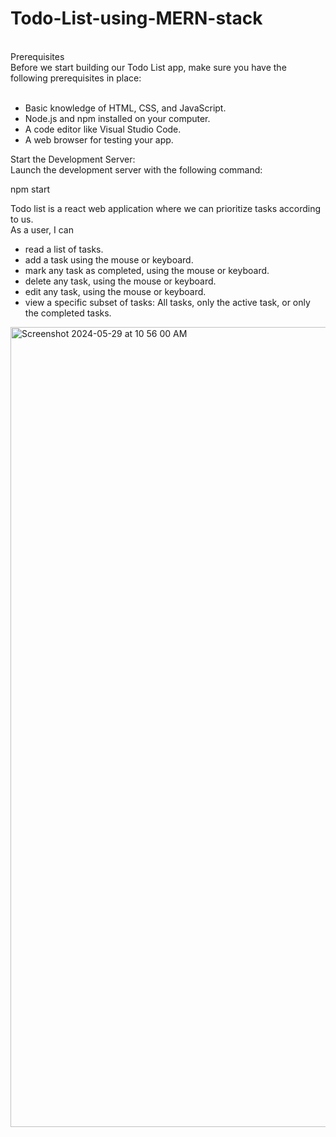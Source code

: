 # Todo-List-using-MERN-stack
<br>
Prerequisites<br>
Before we start building our Todo List app, make sure you have the following prerequisites in place:<br><br>

- Basic knowledge of HTML, CSS, and JavaScript.<br>
- Node.js and npm installed on your computer.<br>
- A code editor like Visual Studio Code.<br>
- A web browser for testing your app.<br>

Start the Development Server:<br>
Launch the development server with the following command:<br>

npm start<br>

Todo list is a react web application where we can prioritize tasks according to us.<br>
As a user, I can<br>
- read a list of tasks.<br>
- add a task using the mouse or keyboard.<br>
- mark any task as completed, using the mouse or keyboard. <br>
- delete any task, using the mouse or keyboard.<br>
- edit any task, using the mouse or keyboard.<br>
- view a specific subset of tasks: All tasks, only the active task, or only the completed tasks.<br>
<img width="1280" alt="Screenshot 2024-05-29 at 10 56 00 AM" src="https://github.com/PriyankaRox/Todo-List-using-MERN-stack/assets/46238288/1555ffeb-937c-4799-8337-1930e2054239">
